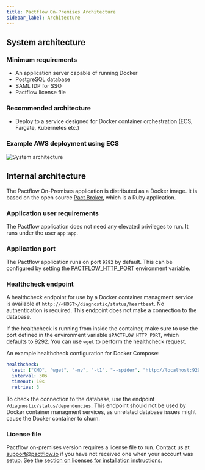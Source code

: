 ```yaml
---
title: Pactflow On-Premises Architecture
sidebar_label: Architecture
---
```


## System architecture

### Minimum requirements

* An application server capable of running Docker
* PostgreSQL database
* SAML IDP for SSO
* Pactflow license file

### Recommended architecture

* Deploy to a service designed for Docker container orchestration (ECS, Fargate, Kubernetes etc.)

### Example AWS deployment using ECS

![System architecture](/img/saas-architecture-aws.png)

## Internal architecture

The Pactflow On-Premises application is distributed as a Docker image. It is based on the open source [Pact Broker](https://github.com/pact-foundation/pact_broker), which is a Ruby application.

### Application user requirements

The Pactflow application does not need any elevated privileges to run. It runs under the user `app:app`.

### Application port

The Pactflow application runs on port `9292` by default. This can be configured by setting the [PACTFLOW_HTTP_PORT](/docs/on-premises/environment-variables#pactflow_http_port) environment variable.

### Healthcheck endpoint

A healthcheck endpoint for use by a Docker container managment service is available at `http://<HOST>/diagnostic/status/heartbeat`. No authentication is required. This endpoint does not make a connection to the database.

If the healthcheck is running from inside the container, make sure to use the port defined in the environment variable `$PACTFLOW_HTTP_PORT`, which defaults to 9292. You can use `wget` to perform the healthcheck request.

An example healthcheck configuration for Docker Compose:

```yaml
healthcheck:
  test: ["CMD", "wget", "-nv", "-t1", "--spider", "http://localhost:9292/diagnostic/status/heartbeat"]
  interval: 30s
  timeout: 10s
  retries: 3
```

To check the connection to the database, use the endpoint `/diagnostic/status/dependencies`. This endpoint should not be used by Docker container managment services, as unrelated database issues might cause the Docker container to churn.

### License file

Pactflow on-premises version requires a license file to run. Contact us at support@pactflow.io if you have not
received one when your account was setup. See the [section on licenses for installation instructions](/docs/on-premises/license).
